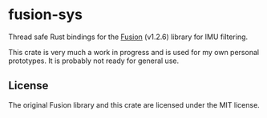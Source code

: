 # fusion-sys

Thread safe Rust bindings for the [Fusion](https://github.com/xioTechnologies/Fusion) (v1.2.6) library for IMU filtering.

This crate is very much a work in progress and is used for my own personal prototypes. It is probably not ready for general use.

## License
The original Fusion library and this crate are licensed under the MIT license.

